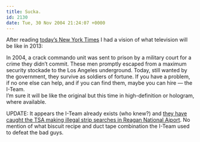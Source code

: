 ```yaml
---
title: Sucka.
id: 2130
date: Tue, 30 Nov 2004 21:24:07 +0000
---
```


After reading [today’s New York Times](http://www.nytimes.com/2004/11/29/international/middleeast/29search.html) I had a vision of what television will be like in 2013:



<div class="block">In 2004, a crack commando unit was sent to prison by a military court for a crime they didn’t commit. These men promptly escaped from a maximum security stockade to the Los Angeles underground. Today, still wanted by the government, they survive as soldiers of fortune. If you have a problem, if no one else can help, and if you can find them, maybe you can hire — the I-Team.</div>I’m sure it will be like the original but this time in high-definition or hologram, where available.  

<span class="caps">UPDATE</span>: It appears the I-Team already exists (who knew?) and [they have caught the <span class="caps">TSA</span> making illegal strip searches in Reagan National Aiport](http://www.wjla.com/news/stories/1104/190100.html). No mention of what biscuit recipe and duct tape combination the I-Team used to defeat the bad guys.






